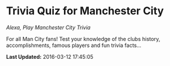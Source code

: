 # Trivia Quiz for Manchester City
*Alexa, Play Manchester City Trivia*

For all Man City fans! Test your knowledge of the clubs history, accomplishments, famous players and fun trivia facts...

**Last Updated:** 2016-03-12 17:45:05